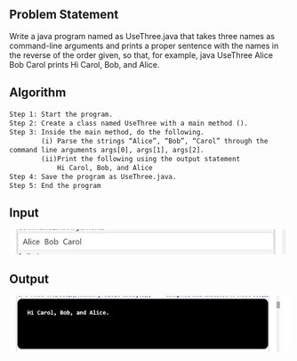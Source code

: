 ## Problem Statement

Write a java program named as UseThree.java that takes three names as command-line arguments and prints a proper sentence with the names in the reverse of the order given, so that, for example, java UseThree Alice Bob Carol prints Hi Carol, Bob, and Alice.

## Algorithm

    Step 1:	Start the program.
	Step 2: Create a class named UseThree with a main method ().
	Step 3: Inside the main method, do the following.
 			(i) Parse the strings “Alice”, “Bob”, “Carol” through the command line arguments args[0], args[1], args[2].
			(ii)Print the following using the output statement
				Hi Carol, Bob, and Alice
	Step 4: Save the program as UseThree.java.
	Step 5: End the program


## Input

![Alt text](image-3.png)

## Output

![Alt text](image-2.png)

 


